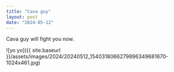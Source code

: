 ```yaml
---
title: "Cava guy"
layout: post
date: "2024-05-12"
---
```


Cava guy will fight you now.

![yo yo]({{ site.baseurl }}/assets/images/2024/20240512_1540318066279896349681670-1024x461.jpg)

